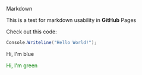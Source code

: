 

<style>
.green-font{
color: green;
}
</style>

Markdown

This is a test for markdown usability in **GitHub** Pages

Check out this code:
```csharp
Console.Writeline("Hello World!");
```

<div class="blue-font">
Hi, I'm blue
</div>

<label class="green-font">Hi, I'm green</label>
